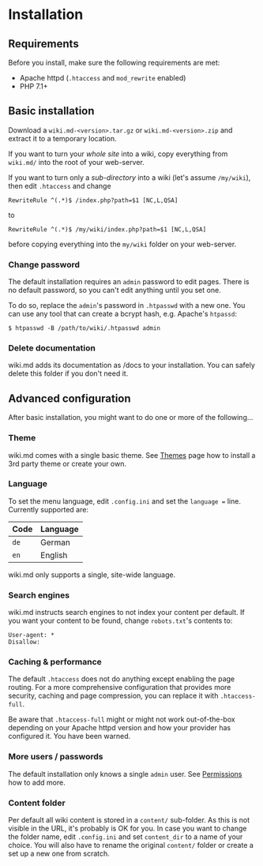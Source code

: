 # Installation

## Requirements

Before you install, make sure the following requirements are met:

* Apache httpd (`.htaccess` and `mod_rewrite` enabled)
* PHP 7.1+

## Basic installation

Download a `wiki.md-<version>.tar.gz` or `wiki.md-<version>.zip` and extract it to a temporary location.

If you want to turn your *whole site* into a wiki, copy everything from `wiki.md/` into the root of your web-server.

If you want to turn only a *sub-directory* into a wiki (let's assume `/my/wiki`), then edit `.htaccess` and change

```
RewriteRule ^(.*)$ /index.php?path=$1 [NC,L,QSA]
```

to

```
RewriteRule ^(.*)$ /my/wiki/index.php?path=$1 [NC,L,QSA]
```

before copying everything into the `my/wiki` folder on your web-server.

### Change password

The default installation requires an `admin` password to edit pages. There is no default password, so you can't edit anything until you set one.

To do so, replace the `admin`'s password in `.htpasswd` with a new one. You can use any tool that can create a bcrypt hash, e.g. Apache's `htpassd`:

```
$ htpasswd -B /path/to/wiki/.htpasswd admin
```

### Delete documentation

wiki.md adds its documentation as /docs to your installation. You can safely delete this folder if you don't need it.

## Advanced configuration

After basic installation, you might want to do one or more of the following...

### Theme

wiki.md comes with a single basic theme. See [Themes](themes) page how to install a 3rd party theme or create your own.

### Language

To set the menu language, edit `.config.ini` and set the `language =` line. Currently supported are:

|Code|Language|
|----|--------|
|`de`|German  |
|`en`|English |

wiki.md only supports a single, site-wide language.

### Search engines

wiki.md instructs search engines to not index your content per default. If you want your content to be found, change `robots.txt`'s contents to:

```
User-agent: *
Disallow:
```

### Caching & performance

The default `.htaccess` does not do anything except enabling the page routing. For a more comprehensive configuration that provides more security, caching and page compression, you can replace it with `.htaccess-full`.

Be aware that `.htaccess-full` might or might not work out-of-the-box depending on your Apache httpd version and how your provider has configured it. You have been warned.

### More users / passwords

The default installation only knows a single `admin` user. See [Permissions](permissions) how to add more.

### Content folder

Per default all wiki content is stored in a `content/` sub-folder. As this is not visible in the URL, it's probably is OK for you. In case you want to change the folder name, edit `.config.ini` and set `content_dir` to a name of your choice. You will also have to rename the original `content/` folder or create a set up a new one from scratch.
